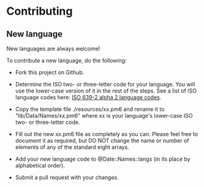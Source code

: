 # Contributing

## New language

New languages are always welcome!

To contribute a new language, do the following:

+ Fork this project on Github.

+ Determine the ISO two- or three-letter code for your language. You will
  use the lower-case version of it in the rest of the steps.
  See a list of ISO language codes here: [ISO 639-2 alpha 2 language codes](https://www.loc.gov/standards/iso639-2/php/code_list.php).

+ Copy the template file ./resources/xx.pm6 and rename it to
  "lib/Data/Names/xx.pm6" where xx is your language's lower-case ISO
  two- or three-letter code.

+ Fill out the new xx.pm6 file as completely as you can. Please
  feel free to document it as required, but DO NOT change the name or
  number of elements of any of the standard eight arrays.

+ Add your new language code to @Date::Names::langs (in its place by alphabetical order).

+ Submit a pull request with your changes.

